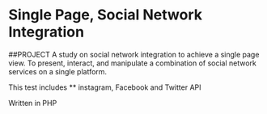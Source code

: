 Single Page, Social Network Integration
===================

##PROJECT
A study on social network integration to achieve a single page view.
To present, interact, and manipulate a combination of social network services on a single platform.

This test includes ** instagram, Facebook and Twitter API

Written in PHP


